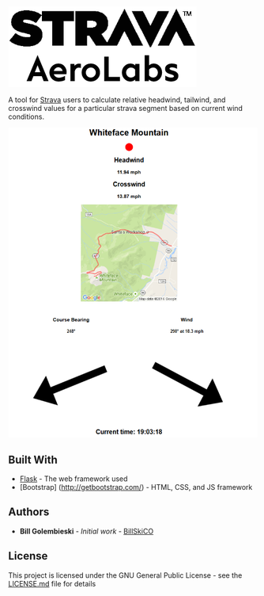 
![Strava AeroLabs](https://github.com/BillSkiCO/Strava-AeroLabs/blob/master/static/images/Logo.png)

A tool for [Strava](https://www.strava.com/) users to calculate relative headwind, tailwind, and crosswind values for a particular strava segment based on current wind conditions.

![Example](https://github.com/BillSkiCO/Strava-AeroLabs/blob/master/static/images/Example1.png)


## Built With

* [Flask](http://flask.pocoo.org/) - The web framework used
* [Bootstrap] (http://getbootstrap.com/) - HTML, CSS, and JS framework

## Authors

* **Bill Golembieski** - *Initial work* - [BillSkiCO](https://github.com/BillSkiCO)

## License

This project is licensed under the GNU General Public License - see the [LICENSE.md](LICENSE.md) file for details
